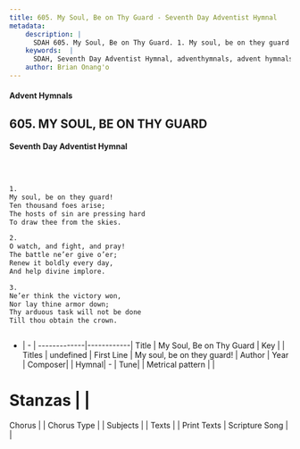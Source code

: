 ```yaml
---
title: 605. My Soul, Be on Thy Guard - Seventh Day Adventist Hymnal
metadata:
    description: |
      SDAH 605. My Soul, Be on Thy Guard. 1. My soul, be on they guard! Ten thousand foes arise; The hosts of sin are pressing hard To draw thee from the skies.
    keywords:  |
      SDAH, Seventh Day Adventist Hymnal, adventhymnals, advent hymnals, My Soul, Be on Thy Guard, My soul, be on they guard! 
    author: Brian Onang'o
---
```


#### Advent Hymnals
## 605. MY SOUL, BE ON THY GUARD
#### Seventh Day Adventist Hymnal

```txt



1.
My soul, be on they guard!
Ten thousand foes arise;
The hosts of sin are pressing hard
To draw thee from the skies.

2.
O watch, and fight, and pray!
The battle ne’er give o’er;
Renew it boldly every day,
And help divine implore.

3.
Ne’er think the victory won,
Nor lay thine armor down;
Thy arduous task will not be done
Till thou obtain the crown.



```

- |   -  |
-------------|------------|
Title | My Soul, Be on Thy Guard |
Key |  |
Titles | undefined |
First Line | My soul, be on they guard! |
Author | 
Year | 
Composer|  |
Hymnal|  - |
Tune|  |
Metrical pattern | |
# Stanzas |  |
Chorus |  |
Chorus Type |  |
Subjects |  |
Texts |  |
Print Texts | 
Scripture Song |  |
  
